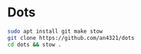 # Dots

```sh
sudo apt install git make stow
git clone https://github.com/an4321/dots
cd dots && stow .
```
